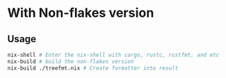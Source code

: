 # With Non-flakes version

## Usage
```bash
nix-shell # Enter the nix-shell with cargo, rustc, rustfmt, and etc
nix-build # build the non-flakes version
nix-build ./treefmt.nix # Create formatter into result
```
